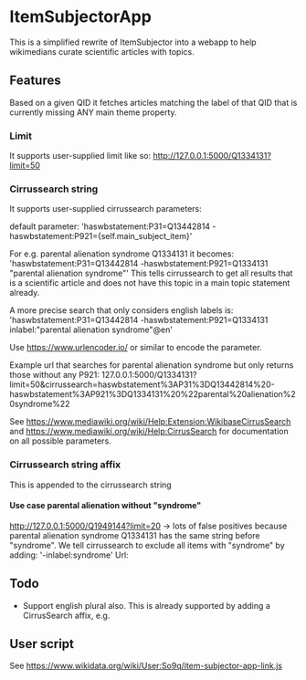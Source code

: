 # ItemSubjectorApp
This is a simplified rewrite of ItemSubjector into a webapp 
to help wikimedians curate scientific articles with topics.

## Features
Based on a given QID it fetches articles 
matching the label of that QID that is currently missing ANY main theme property.

### Limit
It supports user-supplied limit like so: http://127.0.0.1:5000/Q1334131?limit=50

### Cirrussearch string
It supports user-supplied cirrussearch parameters:

default parameter: 'haswbstatement:P31=Q13442814 -haswbstatement:P921={self.main_subject_item}'

For e.g. parental alienation syndrome Q1334131 it becomes: 'haswbstatement:P31=Q13442814 -haswbstatement:P921=Q1334131 "parental alienation syndrome"'
This tells cirrussearch to get all results that is a scientific article and does not have this topic in a main topic statement already.

A more precise search that only considers english labels is: 'haswbstatement:P31=Q13442814 -haswbstatement:P921=Q1334131 inlabel:"parental alienation syndrome"@en'

Use https://www.urlencoder.io/ or similar to encode the parameter.

Example url that searches for parental alienation syndrome but only returns those without any P921: 127.0.0.1:5000/Q1334131?limit=50&cirrussearch=haswbstatement%3AP31%3DQ13442814%20-haswbstatement%3AP921%3DQ1334131%20%22parental%20alienation%20syndrome%22

See https://www.mediawiki.org/wiki/Help:Extension:WikibaseCirrusSearch 
and https://www.mediawiki.org/wiki/Help:CirrusSearch 
for documentation on all possible parameters.

### Cirrussearch string affix
This is appended to the cirrussearch string
#### Use case parental alienation without "syndrome"
http://127.0.0.1:5000/Q1949144?limit=20 -> lots of false positives because parental alienation syndrome Q1334131 has the same string before "syndrome".
We tell cirrussearch to exclude all items with "syndrome" by adding: '-inlabel:syndrome'
Url: 

## Todo
* Support english plural also. 
This is already supported by adding a CirrusSearch affix, e.g. 

## User script
See https://www.wikidata.org/wiki/User:So9q/item-subjector-app-link.js